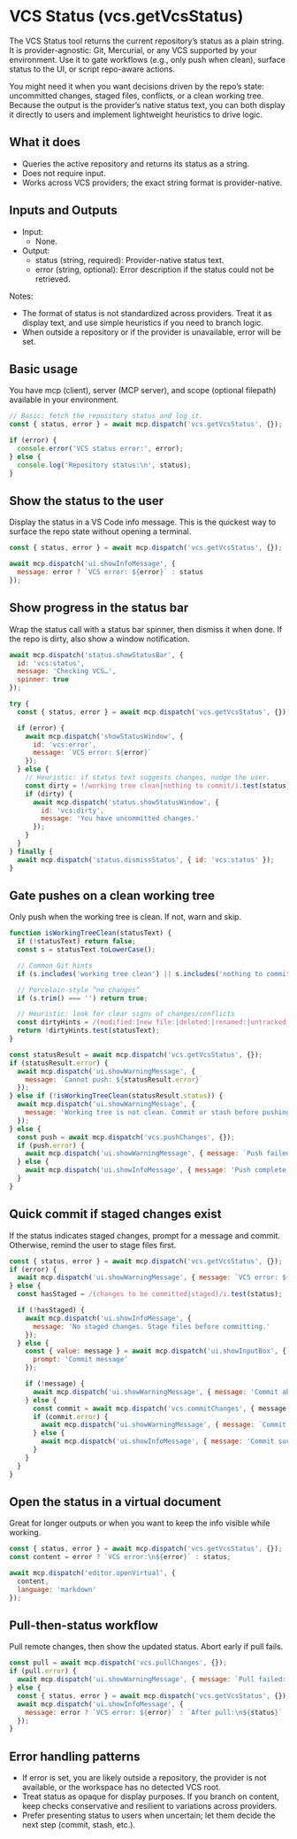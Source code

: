 # VCS Status (vcs.getVcsStatus)

The VCS Status tool returns the current repository’s status as a plain string. It is provider-agnostic: Git, Mercurial, or any VCS supported by your environment. Use it to gate workflows (e.g., only push when clean), surface status to the UI, or script repo-aware actions.

You might need it when you want decisions driven by the repo’s state: uncommitted changes, staged files, conflicts, or a clean working tree. Because the output is the provider’s native status text, you can both display it directly to users and implement lightweight heuristics to drive logic.

## What it does

- Queries the active repository and returns its status as a string.
- Does not require input.
- Works across VCS providers; the exact string format is provider-native.

## Inputs and Outputs

- Input:
  - None.
- Output:
  - status (string, required): Provider-native status text.
  - error (string, optional): Error description if the status could not be retrieved.

Notes:
- The format of status is not standardized across providers. Treat it as display text, and use simple heuristics if you need to branch logic.
- When outside a repository or if the provider is unavailable, error will be set.

## Basic usage

You have mcp (client), server (MCP server), and scope (optional filepath) available in your environment.

```javascript
// Basic: fetch the repository status and log it.
const { status, error } = await mcp.dispatch('vcs.getVcsStatus', {});

if (error) {
  console.error('VCS status error:', error);
} else {
  console.log('Repository status:\n', status);
}
```

## Show the status to the user

Display the status in a VS Code info message. This is the quickest way to surface the repo state without opening a terminal.

```javascript
const { status, error } = await mcp.dispatch('vcs.getVcsStatus', {});

await mcp.dispatch('ui.showInfoMessage', {
  message: error ? `VCS error: ${error}` : status
});
```

## Show progress in the status bar

Wrap the status call with a status bar spinner, then dismiss it when done. If the repo is dirty, also show a window notification.

```javascript
await mcp.dispatch('status.showStatusBar', {
  id: 'vcs:status',
  message: 'Checking VCS…',
  spinner: true
});

try {
  const { status, error } = await mcp.dispatch('vcs.getVcsStatus', {});

  if (error) {
    await mcp.dispatch('showStatusWindow', {
      id: 'vcs:error',
      message: `VCS error: ${error}`
    });
  } else {
    // Heuristic: if status text suggests changes, nudge the user.
    const dirty = !/working tree clean|nothing to commit/i.test(status) && status.trim() !== '';
    if (dirty) {
      await mcp.dispatch('status.showStatusWindow', {
        id: 'vcs:dirty',
        message: 'You have uncommitted changes.'
      });
    }
  }
} finally {
  await mcp.dispatch('status.dismissStatus', { id: 'vcs:status' });
}
```

## Gate pushes on a clean working tree

Only push when the working tree is clean. If not, warn and skip.

```javascript
function isWorkingTreeClean(statusText) {
  if (!statusText) return false;
  const s = statusText.toLowerCase();

  // Common Git hints
  if (s.includes('working tree clean') || s.includes('nothing to commit')) return true;

  // Porcelain-style “no changes”
  if (s.trim() === '') return true;

  // Heuristic: look for clear signs of changes/conflicts
  const dirtyHints = /(modified:|new file:|deleted:|renamed:|untracked files|changes not staged|unstaged|unmerged|conflicts?)/i;
  return !dirtyHints.test(statusText);
}

const statusResult = await mcp.dispatch('vcs.getVcsStatus', {});
if (statusResult.error) {
  await mcp.dispatch('ui.showWarningMessage', {
    message: `Cannot push: ${statusResult.error}`
  });
} else if (!isWorkingTreeClean(statusResult.status)) {
  await mcp.dispatch('ui.showWarningMessage', {
    message: 'Working tree is not clean. Commit or stash before pushing.'
  });
} else {
  const push = await mcp.dispatch('vcs.pushChanges', {});
  if (push.error) {
    await mcp.dispatch('ui.showWarningMessage', { message: `Push failed: ${push.error}` });
  } else {
    await mcp.dispatch('ui.showInfoMessage', { message: 'Push complete.' });
  }
}
```

## Quick commit if staged changes exist

If the status indicates staged changes, prompt for a message and commit. Otherwise, remind the user to stage files first.

```javascript
const { status, error } = await mcp.dispatch('vcs.getVcsStatus', {});
if (error) {
  await mcp.dispatch('ui.showWarningMessage', { message: `VCS error: ${error}` });
} else {
  const hasStaged = /(changes to be committed|staged)/i.test(status);

  if (!hasStaged) {
    await mcp.dispatch('ui.showInfoMessage', {
      message: 'No staged changes. Stage files before committing.'
    });
  } else {
    const { value: message } = await mcp.dispatch('ui.showInputBox', {
      prompt: 'Commit message'
    });

    if (!message) {
      await mcp.dispatch('ui.showWarningMessage', { message: 'Commit aborted: no message.' });
    } else {
      const commit = await mcp.dispatch('vcs.commitChanges', { message });
      if (commit.error) {
        await mcp.dispatch('ui.showWarningMessage', { message: `Commit failed: ${commit.error}` });
      } else {
        await mcp.dispatch('ui.showInfoMessage', { message: 'Commit successful.' });
      }
    }
  }
}
```

## Open the status in a virtual document

Great for longer outputs or when you want to keep the info visible while working.

```javascript
const { status, error } = await mcp.dispatch('vcs.getVcsStatus', {});
const content = error ? `VCS error:\n${error}` : status;

await mcp.dispatch('editor.openVirtual', {
  content,
  language: 'markdown'
});
```

## Pull-then-status workflow

Pull remote changes, then show the updated status. Abort early if pull fails.

```javascript
const pull = await mcp.dispatch('vcs.pullChanges', {});
if (pull.error) {
  await mcp.dispatch('ui.showWarningMessage', { message: `Pull failed: ${pull.error}` });
} else {
  const { status, error } = await mcp.dispatch('vcs.getVcsStatus', {});
  await mcp.dispatch('ui.showInfoMessage', {
    message: error ? `VCS error: ${error}` : `After pull:\n${status}`
  });
}
```

## Error handling patterns

- If error is set, you are likely outside a repository, the provider is not available, or the workspace has no detected VCS root.
- Treat status as opaque for display purposes. If you branch on content, keep checks conservative and resilient to variations across providers.
- Prefer presenting status to users when uncertain; let them decide the next step (commit, stash, etc.).